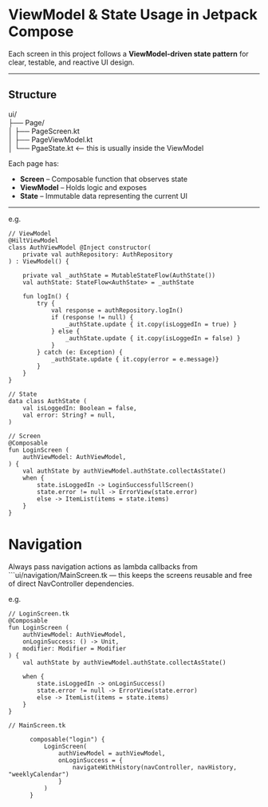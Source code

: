 # ViewModel & State Usage in Jetpack Compose

Each screen in this project follows a **ViewModel-driven state pattern** for clear, testable, and reactive UI design.

---

## Structure

ui/<br /> ├── Page/<br /> │ ├── PageScreen.kt<br /> │ ├── PageViewModel.kt<br /> │ └── PgaeState.kt <-- this is usually inside the ViewModel<br />

Each page has:
- **Screen** – Composable function that observes state  
- **ViewModel** – Holds logic and exposes
- **State** – Immutable data representing the current UI  

---

e.g.

```
// ViewModel
@HiltViewModel
class AuthViewModel @Inject constructor(
    private val authRepository: AuthRepository
) : ViewModel() {

    private val _authState = MutableStateFlow(AuthState())
    val authState: StateFlow<AuthState> = _authState

    fun logIn() {
        try {
            val response = authRepository.logIn()
            if (response != null) {
                _authState.update { it.copy(isLoggedIn = true) }
            } else {
                _authState.update { it.copy(isLoggedIn = false) }
            }
        } catch (e: Exception) {
            _authState.update { it.copy(error = e.message)}
        }
    }
}

// State
data class AuthState (
    val isLoggedIn: Boolean = false,
    val error: String? = null,
)

// Screen
@Composable
fun LoginScreen (
    authViewModel: AuthViewModel,
) {
    val authState by authViewModel.authState.collectAsState()
    when {
        state.isLoggedIn -> LoginSuccessfullScreen()
        state.error != null -> ErrorView(state.error)
        else -> ItemList(items = state.items)
    }
}
```

# Navigation

Always pass navigation actions as lambda callbacks from ```ui/navigation/MainScreen.tk —
this keeps the screens reusable and free of direct NavController dependencies.

e.g.

```
// LoginScreen.tk
@Composable
fun LoginScreen (
    authViewModel: AuthViewModel,
    onLoginSuccess: () -> Unit,
    modifier: Modifier = Modifier
) {
    val authState by authViewModel.authState.collectAsState()

    when {
        state.isLoggedIn -> onLoginSuccess()
        state.error != null -> ErrorView(state.error)
        else -> ItemList(items = state.items)
    }
}

// MainScreen.tk

      composable("login") {
          LoginScreen(
              authViewModel = authViewModel,
              onLoginSuccess = {
                  navigateWithHistory(navController, navHistory, "weeklyCalendar")
              }
          )
      }
```
